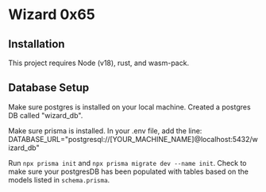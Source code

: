 # Wizard 0x65

## Installation

This project requires Node (v18), rust, and wasm-pack.

## Database Setup

Make sure postgres is installed on your local machine. Created a postgres DB called "wizard_db".

Make sure prisma is installed. In your .env file, add the line:
DATABASE_URL="postgresql://[YOUR_MACHINE_NAME]@localhost:5432/wizard_db"

Run `npx prisma init` and `npx prisma migrate dev --name init`. Check to make sure your postgresDB has been populated with tables based on the models listed in `schema.prisma`.
